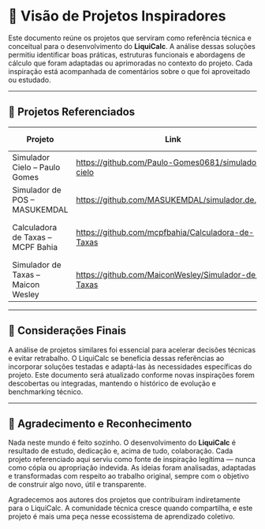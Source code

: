 # 📌 Visão de Projetos Inspiradores

Este documento reúne os projetos que serviram como referência técnica e conceitual para o desenvolvimento do **LiquiCalc**. A análise dessas soluções permitiu identificar boas práticas, estruturas funcionais e abordagens de cálculo que foram adaptadas ou aprimoradas no contexto do projeto. Cada inspiração está acompanhada de comentários sobre o que foi aproveitado ou estudado.

---

## 🔗 Projetos Referenciados

| Projeto                                                                 | Link                                                                                     | O que foi aproveitado/adaptado                                      |
|-------------------------------------------------------------------------|------------------------------------------------------------------------------------------|---------------------------------------------------------------------|
| Simulador Cielo – Paulo Gomes                                           | https://github.com/Paulo-Gomes0681/simulador-cielo                                      | Estrutura de cálculo da MDR padrão e layout de simulação            |
| Simulador de POS – MASUKEMDAL                                           | https://github.com/MASUKEMDAL/simulador.de.pos                                          | Lógica de antecipação e separação por bandeira                      |
| Calculadora de Taxas – MCPF Bahia                                       | https://github.com/mcpfbahia/Calculadora-de-Taxas                                       | Interface simplificada e clareza na apresentação dos resultados     |
| Simulador de Taxas – Maicon Wesley                                      | https://github.com/MaiconWesley/Simulador-de-Taxas                                      | Estrutura modular de simulação por tipo de taxa                     |

---

## 📎 Considerações Finais

A análise de projetos similares foi essencial para acelerar decisões técnicas e evitar retrabalho. O LiquiCalc se beneficia dessas referências ao incorporar soluções testadas e adaptá-las às necessidades específicas do projeto. Este documento será atualizado conforme novas inspirações forem descobertas ou integradas, mantendo o histórico de evolução e benchmarking técnico.

---

## 🙏 Agradecimento e Reconhecimento

Nada neste mundo é feito sozinho. O desenvolvimento do **LiquiCalc** é resultado de estudo, dedicação e, acima de tudo, colaboração. Cada projeto referenciado aqui serviu como fonte de inspiração legítima — nunca como cópia ou apropriação indevida. As ideias foram analisadas, adaptadas e transformadas com respeito ao trabalho original, sempre com o objetivo de construir algo novo, útil e transparente.

Agradecemos aos autores dos projetos que contribuíram indiretamente para o LiquiCalc. A comunidade técnica cresce quando compartilha, e este projeto é mais uma peça nesse ecossistema de aprendizado coletivo.

